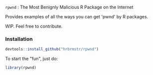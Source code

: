 
`rpwnd` : The Most Benignly Malicious R Package on the Internet

Provides examples of all the ways you can get 'pwnd' by R packages.

WIP. Feel free to contribute.

### Installation

``` r
devtools::install_github("hrbrmstr/rpwnd")
```

To start the "fun", just do:

``` r
library(rpwnd)
```
